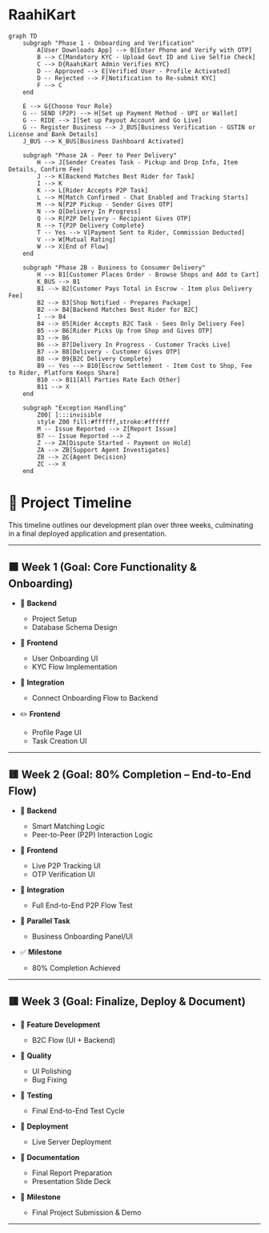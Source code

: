 # RaahiKart
```mermaid
graph TD
    subgraph "Phase 1 - Onboarding and Verification"
        A[User Downloads App] --> B[Enter Phone and Verify with OTP]
        B --> C[Mandatory KYC - Upload Govt ID and Live Selfie Check]
        C --> D{RaahiKart Admin Verifies KYC}
        D -- Approved --> E[Verified User - Profile Activated]
        D -- Rejected --> F[Notification to Re-submit KYC]
        F --> C
    end

    E --> G{Choose Your Role}
    G -- SEND (P2P) --> H[Set up Payment Method - UPI or Wallet]
    G -- RIDE --> I[Set up Payout Account and Go Live]
    G -- Register Business --> J_BUS[Business Verification - GSTIN or License and Bank Details]
    J_BUS --> K_BUS[Business Dashboard Activated]

    subgraph "Phase 2A - Peer to Peer Delivery"
        H --> J[Sender Creates Task - Pickup and Drop Info, Item Details, Confirm Fee]
        J --> K[Backend Matches Best Rider for Task]
        I --> K
        K --> L[Rider Accepts P2P Task]
        L --> M[Match Confirmed - Chat Enabled and Tracking Starts]
        M --> N[P2P Pickup - Sender Gives OTP]
        N --> Q[Delivery In Progress]
        Q --> R[P2P Delivery - Recipient Gives OTP]
        R --> T{P2P Delivery Complete}
        T -- Yes --> V[Payment Sent to Rider, Commission Deducted]
        V --> W[Mutual Rating]
        W --> X[End of Flow]
    end

    subgraph "Phase 2B - Business to Consumer Delivery"
        H --> B1[Customer Places Order - Browse Shops and Add to Cart]
        K_BUS --> B1
        B1 --> B2[Customer Pays Total in Escrow - Item plus Delivery Fee]
        B2 --> B3[Shop Notified - Prepares Package]
        B2 --> B4[Backend Matches Best Rider for B2C]
        I --> B4
        B4 --> B5[Rider Accepts B2C Task - Sees Only Delivery Fee]
        B5 --> B6[Rider Picks Up from Shop and Gives OTP]
        B3 --> B6
        B6 --> B7[Delivery In Progress - Customer Tracks Live]
        B7 --> B8[Delivery - Customer Gives OTP]
        B8 --> B9{B2C Delivery Complete}
        B9 -- Yes --> B10[Escrow Settlement - Item Cost to Shop, Fee to Rider, Platform Keeps Share]
        B10 --> B11[All Parties Rate Each Other]
        B11 --> X
    end

    subgraph "Exception Handling"
        Z00[ ]:::invisible
        style Z00 fill:#ffffff,stroke:#ffffff
        M -- Issue Reported --> Z[Report Issue]
        B7 -- Issue Reported --> Z
        Z --> ZA[Dispute Started - Payment on Hold]
        ZA --> ZB[Support Agent Investigates]
        ZB --> ZC{Agent Decision}
        ZC --> X
    end

```
# 📅 Project Timeline

This timeline outlines our development plan over three weeks, culminating in a final deployed application and presentation.

---

## 🟩 Week 1 (Goal: Core Functionality & Onboarding)

- 🔧 **Backend**
  - Project Setup
  - Database Schema Design

- 🎨 **Frontend**
  - User Onboarding UI
  - KYC Flow Implementation

- 🔗 **Integration**
  - Connect Onboarding Flow to Backend

- ✏️ **Frontend**
  - Profile Page UI
  - Task Creation UI

---

## 🟨 Week 2 (Goal: 80% Completion – End-to-End Flow)

- 🧠 **Backend**
  - Smart Matching Logic
  - Peer-to-Peer (P2P) Interaction Logic

- 📱 **Frontend**
  - Live P2P Tracking UI
  - OTP Verification UI

- 🔄 **Integration**
  - Full End-to-End P2P Flow Test

- 🧾 **Parallel Task**
  - Business Onboarding Panel/UI

- ✅ **Milestone**
  - 80% Completion Achieved

---

## 🟥 Week 3 (Goal: Finalize, Deploy & Document)

- 👥 **Feature Development**
  - B2C Flow (UI + Backend)

- 🧼 **Quality**
  - UI Polishing
  - Bug Fixing

- 🧪 **Testing**
  - Final End-to-End Test Cycle

- 🚀 **Deployment**
  - Live Server Deployment

- 📝 **Documentation**
  - Final Report Preparation
  - Presentation Slide Deck

- 🎯 **Milestone**
  - Final Project Submission & Demo

---
